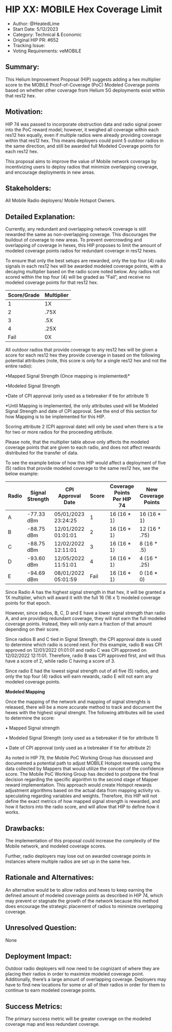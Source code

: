 # HIP XX: MOBILE Hex Coverage Limit

- Author: @HeatedLime
- Start Date: 5/12/2023
- Category: Technical & Economic
- Original HIP PR: #652
- Tracking Issue: 
- Voting Requirements: veMOBILE

## Summary:
This Helium Improvement Proposal (HIP) suggests adding a hex multiplier score to the MOBILE Proof-of-Coverage (PoC) Modeled Coverage points based on whether other coverage from Helium 5G deployments exist within that res12 hex. 

## Motivation:
HIP 74 was passed to incorporate obstruction data and radio signal power into the PoC reward model; however, it weighed all coverage within each res12 hex equally, even if multiple radios were already providing coverage within that res12 hex. This means deployers could point 5 outdoor radios in the same direction, and still be awarded full Modeled Coverage points for each res12 hex. 

This proposal aims to improve the value of Mobile network coverage by incentivizing users to deploy radios that minimize overlapping coverage, and encourage deployments in new areas. 

## Stakeholders:
All Mobile Radio deployers/ Mobile Hotspot Owners. 
 
## Detailed Explanation:
Currently, any redundant and overlapping network coverage is still rewarded the same as non-overlapping coverage. This discourages the buildout of coverage to new areas. To prevent overcrowding and overlapping of coverage in hexes, this HIP proposes to limit the amount of modeled coverage points radios for redundant coverage in res12 hexes. 

To ensure that only the best setups are rewarded, only the top four (4) radio signals in each res12 hex will be awarded modeled coverage points, with a decaying multiplier based on the radio score noted below. Any radios not scored within the top four (4) will be graded as “Fail”, and receive no modeled coverage points for that res12 hex. 


| Score/Grade  |Multiplier|  
|--------------|----------|
|      1       |   1X     |
|      2       |  .75X    |
|      3       |  .5X     |
|      4       |  .25X    |
|    Fail      |   0X     |


All outdoor radios that provide coverage to any res12 hex will be given a score for each res12 hex they provide coverage in based on the following potential attributes (note, this score is only for a single res12 hex and not the entire radio):

•Mapped Signal Strength (Once mapping is implemented)*

•Modeled Signal Strength 

•Date of CPI approval (only used as a tiebreaker if tie for attribute 1)

*Until Mapping is implemented, the only attributes used will be Modeled Signal Strength and date of CPI approval. See the end of this section for how Mapping is to be implemented for this HIP.


Scoring attribute 2 (CPI approval date) will only be used when there is a tie for two or more radios for the proceeding attribute. 

Please note, that the multiplier table above only affects the modeled coverage points that are given to each radio, and does not affect rewards distributed for the transfer of data. 

To see the example below of how this HIP would affect a deployment of five (5) radios that provide modeled coverage to the same res12 hex, see the below example:


| Radio |Signal Strength| CPI Approval Date | Score | Coverage Points Per HIP 74| New Coverage Points|  
|-------|---------------|-------------------|-------|---------------------------|--------------------|
|   A   |   -77.33 dBm  |05/01/2023 23:24:25| 1     | 16 (16 * 1)               | 16 (16 * 1)        |
|   B   |   -88.75 dBm  |12/01/2022 01:01:01| 2     | 16 (16 * 1)               | 12 (16 * .75)      |
|   C   |   -88.75 dBm  |12/02/2022 12:11:01| 3     | 16 (16 * 1)               | 8 (16 * .5)        |
|   D   |   -93.60 dBm  |12/05/2022 11:51:01| 4     | 16 (16 * 1)               | 4 (16 * .25)       |
|   E   |   -94.69 dBm  |08/01/2022 05:01:59| Fail  | 16 (16 * 1)               | 0 (16 * 0)         |



Since Radio A has the highest signal strength in that hex, it will be granted a 1X multiplier, which will award it with the full 16 (16 x 1) modeled coverage points for that epoch. 

However, since radios, B, C, D and E have a lower signal strength than radio A, and are providing redundant coverage, they will not earn the full modeled coverage points. Instead, they will only earn a fraction of that amount depending on their score. 

Since radios B and C tied in Signal Strength, the CPI approval date is used to determine which radio is scored next. For this example, radio B was CPI approved on 12/01/2022 01:01:01 and radio C was CPI approved on 12/02/2022 12:11:01. Therefore, radio B was CPI approved first, and will thus have a score of 2, while radio C having a score of 3. 

Since radio E had the lowest signal strength out of all five (5) radios, and only the top four (4) radios will earn rewards, radio E will not earn any modeled coverage points.

**Modeled Mapping**

Once the mapping of the network and mapping of signal strenghts is released, there will be a more accurate method to track and document the hexes with the highest signal strenght. The following attributes will be used to determine the score: 

• Mapped Signal strength 

• Modeled Signal Strength (only used as a tiebreaker if tie for attribute 1)

• Date of CPI approval (only used as a tiebreaker if tie for attribute 2)


As noted in HIP 79, the Mobile PoC Working Group has discussed and documented a potential path to adjust MOBILE Hotspot rewards using the data collected by Mappers that would utilize the concept of the confidence score. The Mobile PoC Working Group has decided to postpone the final decision regarding the specific algorithm to the second stage of Mapper reward implementation. This approach would create Hotspot rewards adjustment algorithms based on the actual data from mapping activity vs. speculating regarding variables and weights. Therefore, this HIP will not define the exact metrics of how mapped signal strength is rewarded, and how it factors into the radio score, and will allow that HIP to define how it works.

## Drawbacks:
The implementation of this proposal could increase the complexity of the Mobile network, and modeled coverage scores. 

Further, radio deployers may lose out on awarded coverage points in instances where multiple radios are set up in the same hex.


## Rationale and Alternatives:
An alternative would be to allow radios and hexes to keep earning the defined amount of modeled coverage points as described in HIP 74, which may prevent or stagnate the growth of the network because this method does encourage the strategic placement of radios to minimize overlapping coverage. 

## Unresolved Question:
None

## Deployment Impact:
Outdoor radio deployers will now need to be cognizant of where they are placing their radios in order to maximize modeled coverage point. Additionally, there’s a large amount of overlapping coverage. Deployers may have to find new locations for some or all of their radios in order for them to continue to earn modeled coverage points. 

## Success Metrics:
The primary success metric will be greater coverage on the modeled coverage map and less redundant coverage. 
